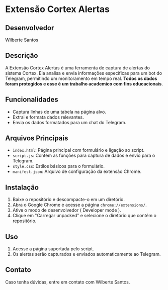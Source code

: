 # Extensão Cortex Alertas

## Desenvolvedor
Wilberte Santos

## Descrição
A Extensão Cortex Alertas é uma ferramenta de captura de alertas do sistema Cortex. Ela analisa e envia informações específicas para um bot do Telegram, permitindo um monitoramento em tempo real. **Todos os dados foram protegidos e esse é um trabalho academico com fins educacionais**.

## Funcionalidades
- Captura linhas de uma tabela na página alvo.
- Extrai e formata dados relevantes.
- Envia os dados formatados para um chat do Telegram.

## Arquivos Principais
- `index.html`: Página principal com formulário e ligação ao script.
- `script.js`: Contém as funções para captura de dados e envio para o Telegram.
- `style.css`: Estilos básicos para o formulário.
- `manifest.json`: Arquivo de configuração da extensão Chrome.

## Instalação
1. Baixe o repositório e descompacte-o em um diretório.
2. Abra o Google Chrome e acesse a página `chrome://extensions/`.
3. Ative o modo de desenvolvedor ( Developer mode ).
4. Clique em "Carregar unpacked" e selecione o diretório que contém o repositório.

## Uso
1. Acesse a página suportada pelo script.
2. Os alertas serão capturados e enviados automaticamente ao Telegram.

## Contato
Caso tenha dúvidas, entre em contato com Wilberte Santos.

